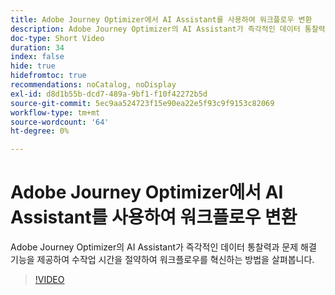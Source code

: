 ```yaml
---
title: Adobe Journey Optimizer에서 AI Assistant를 사용하여 워크플로우 변환
description: Adobe Journey Optimizer의 AI Assistant가 즉각적인 데이터 통찰력과 문제 해결 기능을 제공하여 수작업 시간을 절약하여 워크플로우를 혁신하는 방법을 살펴봅니다.
doc-type: Short Video
duration: 34
index: false
hide: true
hidefromtoc: true
recommendations: noCatalog, noDisplay
exl-id: d8d1b55b-dcd7-489a-9bf1-f10f42272b5d
source-git-commit: 5ec9aa524723f15e90ea22e5f93c9f9153c82069
workflow-type: tm+mt
source-wordcount: '64'
ht-degree: 0%

---
```


# Adobe Journey Optimizer에서 AI Assistant를 사용하여 워크플로우 변환

Adobe Journey Optimizer의 AI Assistant가 즉각적인 데이터 통찰력과 문제 해결 기능을 제공하여 수작업 시간을 절약하여 워크플로우를 혁신하는 방법을 살펴봅니다.

<!-- 65_S653_3442539_33_transforming-workflows-with-ai-assistant-in-adobe-journey-optimizer -->
>[!VIDEO](https://video.tv.adobe.com/v/3460443/?learn=on&enablevpops=true&captions=kor)
